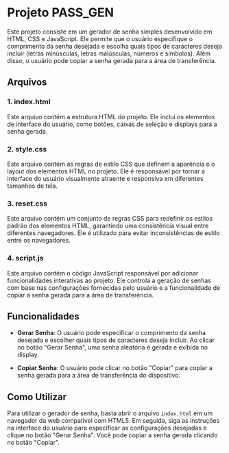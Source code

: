 # Projeto PASS_GEN

Este projeto consiste em um gerador de senha simples desenvolvido em HTML, CSS e JavaScript. Ele permite que o usuário especifique o comprimento da senha desejada e escolha quais tipos de caracteres deseja incluir (letras minúsculas, letras maiúsculas, números e símbolos). Além disso, o usuário pode copiar a senha gerada para a área de transferência.

## Arquivos

### 1. **index.html**
Este arquivo contém a estrutura HTML do projeto. Ele inclui os elementos de interface do usuário, como botões, caixas de seleção e displays para a senha gerada.

### 2. **style.css**
Este arquivo contém as regras de estilo CSS que definem a aparência e o layout dos elementos HTML no projeto. Ele é responsável por tornar a interface do usuário visualmente atraente e responsiva em diferentes tamanhos de tela.

### 3. **reset.css**
Este arquivo contém um conjunto de regras CSS para redefinir os estilos padrão dos elementos HTML, garantindo uma consistência visual entre diferentes navegadores. Ele é utilizado para evitar inconsistências de estilo entre os navegadores.

### 4. **script.js**
Este arquivo contém o código JavaScript responsável por adicionar funcionalidades interativas ao projeto. Ele controla a geração de senhas com base nas configurações fornecidas pelo usuário e a funcionalidade de copiar a senha gerada para a área de transferência.

## Funcionalidades

- **Gerar Senha**: O usuário pode especificar o comprimento da senha desejada e escolher quais tipos de caracteres deseja incluir. Ao clicar no botão "Gerar Senha", uma senha aleatória é gerada e exibida no display.
  
- **Copiar Senha**: O usuário pode clicar no botão "Copiar" para copiar a senha gerada para a área de transferência do dispositivo.

## Como Utilizar

Para utilizar o gerador de senha, basta abrir o arquivo `index.html` em um navegador da web compatível com HTML5. Em seguida, siga as instruções na interface do usuário para especificar as configurações desejadas e clique no botão "Gerar Senha". Você pode copiar a senha gerada clicando no botão "Copiar".

